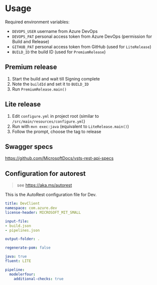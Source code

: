 # Usage

Required environment variables:
- `DEVOPS_USER` username from Azure DevOps
- `DEVOPS_PAT` personal access token from Azure DevOps (permission for Build and Release)
- `GITHUB_PAT` personal access token from GitHub (used for `LiteRelease`)
- `BUILD_ID` the build ID (used for `PremiumRelease`)

## Premium release
1. Start the build and wait till Signing complete
2. Note the `buildId` and set it to `BUILD_ID`
3. Run `PremiumRelease.main()`

## Lite release
1. Edit `configure.yml` in project root (similar to `/src/main/resources/configure.yml`)
2. Run with `mvn exec:java` (equivalent to `LiteRelease.main()`)
3. Follow the prompt, choose the tag to release

## Swagger specs

https://github.com/MicrosoftDocs/vsts-rest-api-specs

## Configuration for autorest

> see https://aka.ms/autorest

This is the AutoRest configuration file for Dev.

```yaml
title: DevClient
namespace: com.azure.dev
license-header: MICROSOFT_MIT_SMALL

input-file:
- build.json
- pipelines.json

output-folder: .

regenerate-pom: false

java: true
fluent: LITE

pipeline:
  modelerfour:
    additional-checks: true
```

